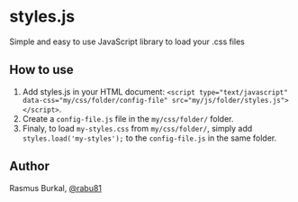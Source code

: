 styles.js
=========

Simple and easy to use JavaScript  library to load your .css files

How to use
----------

1. Add styles.js in your HTML document: `<script type="text/javascript" data-css="my/css/folder/config-file" src="my/js/folder/styles.js"></script>`.
2. Create a `config-file.js` file in the `my/css/folder/` folder.
3. Finaly, to load `my-styles.css` from `my/css/folder/`, simply add `styles.load('my-styles');` to the `config-file.js` in the same folder.

Author
-------

Rasmus Burkal, [@rabu81][1]

[1]: http://twitter.com/#!/rabu81